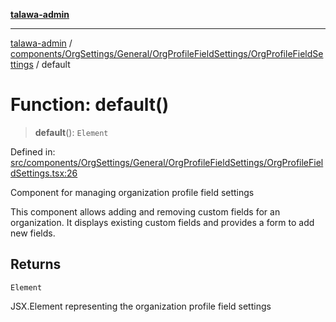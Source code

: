 [**talawa-admin**](../../../../../../README.md)

***

[talawa-admin](../../../../../../modules.md) / [components/OrgSettings/General/OrgProfileFieldSettings/OrgProfileFieldSettings](../README.md) / default

# Function: default()

> **default**(): `Element`

Defined in: [src/components/OrgSettings/General/OrgProfileFieldSettings/OrgProfileFieldSettings.tsx:26](https://github.com/bint-Eve/talawa-admin/blob/e05e1a03180dbbfc7ba850102958ea6b6cd4b01e/src/components/OrgSettings/General/OrgProfileFieldSettings/OrgProfileFieldSettings.tsx#L26)

Component for managing organization profile field settings

This component allows adding and removing custom fields for an organization.
It displays existing custom fields and provides a form to add new fields.

## Returns

`Element`

JSX.Element representing the organization profile field settings
